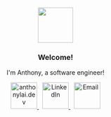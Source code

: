 <h3 align="center"><img src="https://i.pinimg.com/originals/b0/5e/c9/b05ec961199a235730330a2ae43950dc.gif" width="80"></h3>
<h3 align="center">Welcome!</h3>
<p align="center">I'm Anthony, a software engineer!</p>
<p align="center">
  <a href="https://anthonylai.dev">
    <img alt="anthonylai.dev" width="60px" src="https://img.icons8.com/bubbles/100/000000/domain.png"/>
  </a>&nbsp;
  <a href="https://www.linkedin.com/in/anthony-lai-rh/">
    <img alt="LinkedIn" width="60px" src="https://img.icons8.com/bubbles/100/000000/linkedin.png"/>
  </a>&nbsp;
  <a href="mailto:contact@anthonylai.dev">
    <img alt="Email" width="60px" src="https://img.icons8.com/bubbles/100/000000/new-post.png"/>
  </a>
</p>
